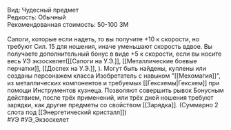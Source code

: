 Вид: Чудесный предмет<br>
Редкость: Обычный<br>
Рекомендованная стоимость: 50-100 ЗМ<br>
<br>
Сапоги, которые если надеть, то вы получите +10 к скорости, но требуют Сил. 15 для ношения, иначе уменьшают скорость вдвое. Вы получаете дополнительный бонус в виде +5 к скорости, если вы носите весь УЭ экзоскелет([[Сапоги на У.Э.]], [[Металлические боевые перчатки]], [[Доспех на У.Э.]], ). Могут быть найдены, куплены или созданы персонажем класса Изобретатель с навыком "[[Мехомагия]]", из металлических компонентов и требуемых [[Гексхемы|Гексхем]] при помощи Инструментов кузнеца. Позволяют совершить рывок Бонусным действием, после трёх применений, или трёх дней ношения требуют зарядки, как другие предметы со свойством [[Зарядка]]. (Суммарно 2 слота под [[Энергетический кристалл]])
<br>
#УЭ #УЭ_Экзоскелет 